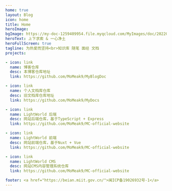 ```yaml
---
home: true
layout: Blog
icon: home
title: Home
heroImage: 
bgImage: https://my-doc-1259409954.file.myqcloud.com/MyImages/doc/202203212054591.jpeg
heroText: 上下求索 & 一心净土
heroFullScreen: true
tagline: 为热爱而坚持<br>知识库 随笔 面经 文档
projects:

- icon: link
  name: 博客仓库
  desc: 本博客仓库地址
  link: https://github.com/MoMeak9/MyBlogDoc

- icon: link
  name: 个人文档库仓库
  desc: 旧文档库仓库地址
  link: https://github.com/MoMeak9/MyDocs

- icon: link
  name: LightWorld 后端
  desc: 网站后端仓库，基于TypeScript + Express
  link: https://github.com/MoMeak9/MC-official-website

- icon: link
  name: LightWorld 前端
  desc: 网站前端仓库，基于Nuxt + Vue
  link: https://github.com/MoMeak9/MC-official-website

- icon: link
  name: LightWorld CMS
  desc: 网站CMS内容管理系统仓库
  link: https://github.com/MoMeak9/MC-official-website

footer: <a href="https://beian.miit.gov.cn/">闽ICP备19026932号-1</a>
---
```


